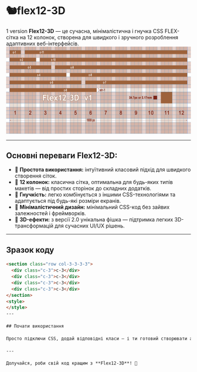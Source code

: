# 🐿️flex12-3D
1 version
**Flex12-3D** — це сучасна, мінімалістична і гнучка CSS FLEX-сітка на 12 колонок, створена для швидкого і зручного розроблення адаптивних веб-інтерфейсів.
![Flex12](./images-flex12-v1.png)

---

## Основні переваги Flex12-3D:

- 🔹 **Простота використання:** інтуїтивний класовий підхід для швидкого створення сіток.  
- 🔹 **12 колонок:** класична сітка, оптимальна для будь-яких типів макетів — від простих сторінок до складних додатків.  
- 🔹 **Гнучкість:** легко комбінується з іншими CSS-технологіями та адаптується під будь-які розміри екранів.  
- 🔹 **Мінімалістичний дизайн:** мінімальний CSS-код без зайвих залежностей і фреймворків.  
- 🔹 **3D-ефекти:** з версії 2.0 унікальна фішка — підтримка легких 3D-трансформацій для сучасних UI/UX рішень.  

---

## Зразок коду
```html
<section class="row col-3-3-3-3">
  <div class="c-3">c-3</div>
  <div class="c-3">c-3</div>
  <div class="c-3">c-3</div>
  <div class="c-3">c-3</div>
</section>
<style>
</style> 
---

## Почати використання

Просто підключи CSS, додай відповідні класи — і ти готовий створювати адаптивні сітки з 3D-ефектами без зайвих складнощів.

---

Долучайся, роби свій код кращим з **Flex12-3D**! 🚀
```


